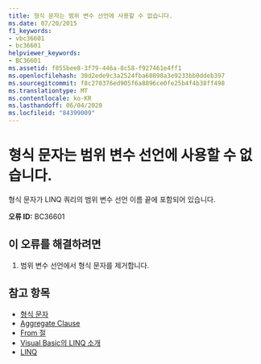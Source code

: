 ```yaml
---
title: 형식 문자는 범위 변수 선언에 사용할 수 없습니다.
ms.date: 07/20/2015
f1_keywords:
- vbc36601
- bc36601
helpviewer_keywords:
- BC36601
ms.assetid: f855bee8-3f79-446a-8c58-f927461e4ff1
ms.openlocfilehash: 30d2ede9c3a2524fba60898a3e9233bb0ddeb397
ms.sourcegitcommit: f8c270376ed905f6a8896ce0fe25b4f4b38ff498
ms.translationtype: MT
ms.contentlocale: ko-KR
ms.lasthandoff: 06/04/2020
ms.locfileid: "84399009"
---
```

# <a name="type-characters-cannot-be-used-in-range-variable-declarations"></a>형식 문자는 범위 변수 선언에 사용할 수 없습니다.
형식 문자가 LINQ 쿼리의 범위 변수 선언 이름 끝에 포함되어 있습니다.  
  
 **오류 ID:** BC36601  
  
## <a name="to-correct-this-error"></a>이 오류를 해결하려면  
  
1. 범위 변수 선언에서 형식 문자를 제거합니다.  
  
## <a name="see-also"></a>참고 항목

- [형식 문자](../programming-guide/language-features/data-types/type-characters.md)
- [Aggregate Clause](../language-reference/queries/aggregate-clause.md)
- [From 절](../language-reference/queries/from-clause.md)
- [Visual Basic의 LINQ 소개](../programming-guide/language-features/linq/introduction-to-linq.md)
- [LINQ](../programming-guide/language-features/linq/index.md)
